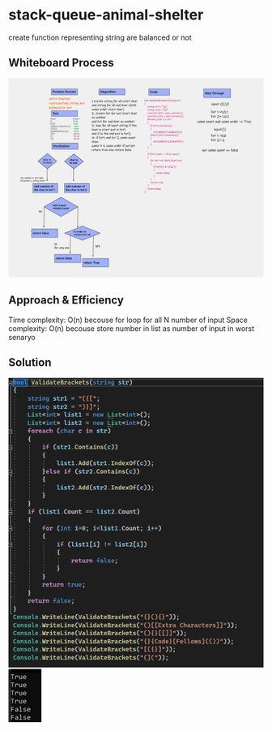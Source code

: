 # stack-queue-animal-shelter
create function representing string are balanced or not
## Whiteboard Process
![](CC13.png)

## Approach & Efficiency
Time complexity: O(n) becouse for loop for all N number of input
Space complexity: O(n) becouse store number in list as number of input in worst senaryo
## Solution
![](1.png)
![](2.png)
